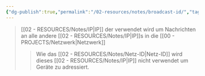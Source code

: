 ```yaml
---
{"dg-publish":true,"permalink":"/02-resources/notes/broadcast-id/","tags":["netzwerk/ip/ipv4"],"noteIcon":""}
---
```


>[[02 - RESOURCES/Notes/IP\|IP]] der verwendet wird um Nachrichten an alle andere [[02 - RESOURCES/Notes/IP\|IP]]s in die [[00 - PROJECTS/Netzwerk\|Netzwerk]]
>>Wie das [[02 - RESOURCES/Notes/Netz-ID\|Netz-ID]] wird dieses [[02 - RESOURCES/Notes/IP\|IP]] nicht verwendet um Geräte zu adressiert.
